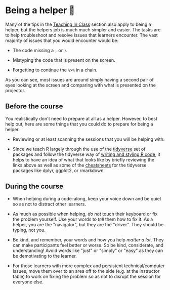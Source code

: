 # Being a helper 🤝

Many of the tips in the [Teaching In Class](instructors.md) section also
apply to being a helper, but the helpers job is much much simpler and
easier. The tasks are to help troubleshoot and resolve issues that
learners encounter. The vast majority of issues that you would encounter
would be:

-   The code missing a `,` or `)`.

-   Mistyping the code that is present on the screen.

-   Forgetting to continue the `%>%` in a chain.

As you can see, most issues are around simply having a second pair of
eyes looking at the screen and comparing with what is presented on the
projector.

## Before the course

You realistically don't need to prepare at all as a helper. However, to
best help out, here are some things that you could do to prepare for
being a helper.

-   Reviewing or at least scanning the sessions that you will be helping
    with.

-   Since we teach R largely through the use of the
    [tidyverse](https://www.tidyverse.org/) set of packages and follow
    the tidyverse way of [writing and styling R
    code](https://style.tidyverse.org/), it helps to have an idea of
    what that looks like by briefly reviewing the links above as well as
    some of the [cheatsheets](https://posit.co/resources/cheatsheets/)
    for the tidyverse packages like dplyr, ggplot2, or rmarkdown.

## During the course

-   When helping during a code-along, keep your voice down and be quiet
    so as not to distract other learners.

-   As much as possible when helping, *do not* touch their keyboard or
    fix the problem yourself. Use your words to *tell* them how to fix
    it. As a helper, you are the "navigator", but they are the "driver".
    They should be typing, not you.

-   Be kind, and remember, your words and how you help *matter a lot*.
    They can make participants feel better or worse. So be kind,
    considerate, and understanding! Avoid words like "just" or "simply"
    or "easy" as they can be demotivating to the learner.

-   For those learners with more complex and persistent
    technical/computer issues, move them over to an area off to the side
    (e.g. at the instructor table) to work on fixing the problem so as
    not to disrupt the session for everyone else.
